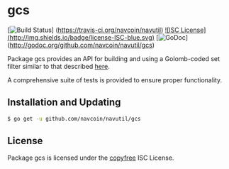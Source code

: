 gcs
==========

[![Build Status](http://img.shields.io/travis/navcoin/navutil.svg)]
(https://travis-ci.org/navcoin/navutil) [![ISC License]
(http://img.shields.io/badge/license-ISC-blue.svg)](http://copyfree.org)
[![GoDoc](https://godoc.org/github.com/navcoin/navutil/gcs?status.png)]
(http://godoc.org/github.com/navcoin/navutil/gcs)

Package gcs provides an API for building and using a Golomb-coded set filter
similar to that described [here](http://giovanni.bajo.it/post/47119962313/golomb-coded-sets-smaller-than-bloom-filters).

A comprehensive suite of tests is provided to ensure proper functionality.

## Installation and Updating

```bash
$ go get -u github.com/navcoin/navutil/gcs
```

## License

Package gcs is licensed under the [copyfree](http://copyfree.org) ISC
License.
